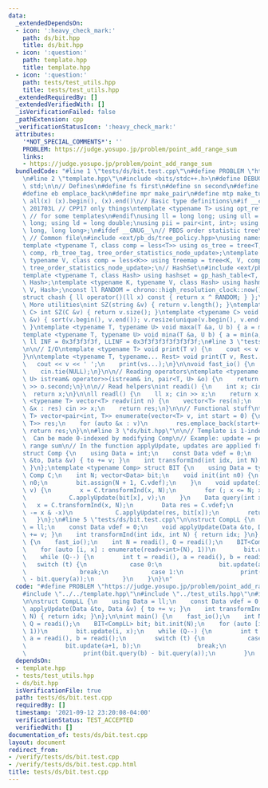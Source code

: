 ```yaml
---
data:
  _extendedDependsOn:
  - icon: ':heavy_check_mark:'
    path: ds/bit.hpp
    title: ds/bit.hpp
  - icon: ':question:'
    path: template.hpp
    title: template.hpp
  - icon: ':question:'
    path: tests/test_utils.hpp
    title: tests/test_utils.hpp
  _extendedRequiredBy: []
  _extendedVerifiedWith: []
  _isVerificationFailed: false
  _pathExtension: cpp
  _verificationStatusIcon: ':heavy_check_mark:'
  attributes:
    '*NOT_SPECIAL_COMMENTS*': ''
    PROBLEM: https://judge.yosupo.jp/problem/point_add_range_sum
    links:
    - https://judge.yosupo.jp/problem/point_add_range_sum
  bundledCode: "#line 1 \"tests/ds/bit.test.cpp\"\n#define PROBLEM \"https://judge.yosupo.jp/problem/point_add_range_sum\"\
    \n#line 2 \"template.hpp\"\n#include <bits/stdc++.h>\n#define DEBUG 1\nusing namespace\
    \ std;\n\n// Defines\n#define fs first\n#define sn second\n#define pb push_back\n\
    #define eb emplace_back\n#define mpr make_pair\n#define mtp make_tuple\n#define\
    \ all(x) (x).begin(), (x).end()\n// Basic type definitions\n#if __cplusplus ==\
    \ 201703L // CPP17 only things\ntemplate <typename T> using opt_ref = optional<reference_wrapper<T>>;\
    \ // for some templates\n#endif\nusing ll = long long; using ull = unsigned long\
    \ long; using ld = long double;\nusing pii = pair<int, int>; using pll = pair<long\
    \ long, long long>;\n#ifdef __GNUG__\n// PBDS order statistic tree\n#include <ext/pb_ds/assoc_container.hpp>\
    \ // Common file\n#include <ext/pb_ds/tree_policy.hpp>\nusing namespace __gnu_pbds;\n\
    template <typename T, class comp = less<T>> using os_tree = tree<T, null_type,\
    \ comp, rb_tree_tag, tree_order_statistics_node_update>;\ntemplate <typename K,\
    \ typename V, class comp = less<K>> using treemap = tree<K, V, comp, rb_tree_tag,\
    \ tree_order_statistics_node_update>;\n// HashSet\n#include <ext/pb_ds/assoc_container.hpp>\n\
    template <typename T, class Hash> using hashset = gp_hash_table<T, null_type,\
    \ Hash>;\ntemplate <typename K, typename V, class Hash> using hashmap = gp_hash_table<K,\
    \ V, Hash>;\nconst ll RANDOM = chrono::high_resolution_clock::now().time_since_epoch().count();\n\
    struct chash { ll operator()(ll x) const { return x ^ RANDOM; } };\n#endif\n//\
    \ More utilities\nint SZ(string &v) { return v.length(); }\ntemplate <typename\
    \ C> int SZ(C &v) { return v.size(); }\ntemplate <typename C> void UNIQUE(vector<C>\
    \ &v) { sort(v.begin(), v.end()); v.resize(unique(v.begin(), v.end()) - v.begin());\
    \ }\ntemplate <typename T, typename U> void maxa(T &a, U b) { a = max(a, b); }\n\
    template <typename T, typename U> void mina(T &a, U b) { a = min(a, b); }\nconst\
    \ ll INF = 0x3f3f3f3f, LLINF = 0x3f3f3f3f3f3f3f3f;\n#line 3 \"tests/test_utils.hpp\"\
    \n\n// I/O\ntemplate <typename T> void print(T v) {\n    cout << v << '\\n';\n\
    }\n\ntemplate <typename T, typename... Rest> void print(T v, Rest... vs) {\n \
    \   cout << v << ' ';\n    print(vs...);\n}\n\nvoid fast_io() {\n    ios_base::sync_with_stdio(false);\n\
    \    cin.tie(NULL);\n}\n\n// Reading operators\ntemplate <typename T, typename\
    \ U> istream& operator>>(istream& in, pair<T, U> &o) {\n    return in >> o.first\
    \ >> o.second;\n}\n\n// Read helpers\nint readi() {\n    int x; cin >> x;\n  \
    \  return x;\n}\n\nll readl() {\n    ll x; cin >> x;\n    return x;\n}\n\ntemplate\
    \ <typename T> vector<T> readv(int n) {\n    vector<T> res(n);\n    for (auto\
    \ &x : res) cin >> x;\n    return res;\n}\n\n// Functional stuff\ntemplate <typename\
    \ T> vector<pair<int, T>> enumerate(vector<T> v, int start = 0) {\n    vector<pair<int,\
    \ T>> res;\n    for (auto &x : v)\n        res.emplace_back(start++, x);\n   \
    \ return res;\n}\n\n#line 3 \"ds/bit.hpp\"\n\n// Template is 1-indexed (by default).\
    \  Can be made 0-indexed by modifying Comp\n// Example: update = point increment,\
    \ range sum\n// In the function applyUpdate, updates are applied from `v` to `to`\n\
    struct Comp {\n    using Data = int;\n    const Data vdef = 0;\n    void applyUpdate(Data\
    \ &to, Data &v) { to += v; }\n    int transformInd(int idx, int N) { return idx;\
    \ }\n};\ntemplate <typename Comp> struct BIT {\n    using Data = typename Comp::Data;\
    \ Comp C;\n    int N; vector<Data> bit;\n    void init(int n0) {\n        N =\
    \ n0;\n        bit.assign(N + 1, C.vdef);\n    }\n    void update(int x, Data\
    \ v) {\n        x = C.transformInd(x, N);\n        for (; x <= N; x += x & -x)\n\
    \            C.applyUpdate(bit[x], v);\n    }\n    Data query(int x) {\n     \
    \   x = C.transformInd(x, N);\n        Data res = C.vdef;\n        for (; x; x\
    \ -= x & -x)\n            C.applyUpdate(res, bit[x]);\n        return res;\n \
    \   }\n};\n#line 5 \"tests/ds/bit.test.cpp\"\n\nstruct CompLL {\n    using Data\
    \ = ll;\n    const Data vdef = 0;\n    void applyUpdate(Data &to, Data &v) { to\
    \ += v; }\n    int transformInd(int idx, int N) { return idx; }\n};\n\nint main()\
    \ {\n    fast_io();\n    int N = readi(), Q = readi();\n    BIT<CompLL> bit; bit.init(N);\n\
    \    for (auto [i, x] : enumerate(readv<int>(N), 1))\n        bit.update(i, x);\n\
    \    while (Q--) {\n        int t = readi(), a = readi(), b = readi();\n     \
    \   switch (t) {\n            case 0:\n                bit.update(a+1, b);\n \
    \               break;\n            case 1:\n                print(bit.query(b)\
    \ - bit.query(a));\n        }\n    }\n}\n"
  code: "#define PROBLEM \"https://judge.yosupo.jp/problem/point_add_range_sum\"\n\
    #include \"../../template.hpp\"\n#include \"../test_utils.hpp\"\n#include \"../../ds/bit.hpp\"\
    \n\nstruct CompLL {\n    using Data = ll;\n    const Data vdef = 0;\n    void\
    \ applyUpdate(Data &to, Data &v) { to += v; }\n    int transformInd(int idx, int\
    \ N) { return idx; }\n};\n\nint main() {\n    fast_io();\n    int N = readi(),\
    \ Q = readi();\n    BIT<CompLL> bit; bit.init(N);\n    for (auto [i, x] : enumerate(readv<int>(N),\
    \ 1))\n        bit.update(i, x);\n    while (Q--) {\n        int t = readi(),\
    \ a = readi(), b = readi();\n        switch (t) {\n            case 0:\n     \
    \           bit.update(a+1, b);\n                break;\n            case 1:\n\
    \                print(bit.query(b) - bit.query(a));\n        }\n    }\n}\n"
  dependsOn:
  - template.hpp
  - tests/test_utils.hpp
  - ds/bit.hpp
  isVerificationFile: true
  path: tests/ds/bit.test.cpp
  requiredBy: []
  timestamp: '2021-09-12 23:20:08-04:00'
  verificationStatus: TEST_ACCEPTED
  verifiedWith: []
documentation_of: tests/ds/bit.test.cpp
layout: document
redirect_from:
- /verify/tests/ds/bit.test.cpp
- /verify/tests/ds/bit.test.cpp.html
title: tests/ds/bit.test.cpp
---
```

